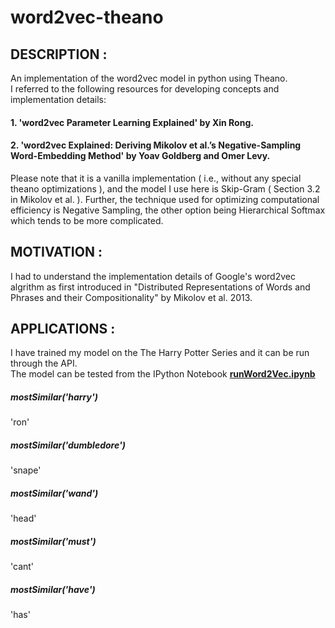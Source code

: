 # word2vec-theano
## DESCRIPTION : 
An implementation of the word2vec model in python using Theano.<br> 
I referred to the following resources for developing concepts and implementation details:<br>
#### 1. 'word2vec Parameter Learning Explained' by Xin Rong. <br>
#### 2. 'word2vec Explained: Deriving Mikolov et al.’s Negative-Sampling Word-Embedding Method' by Yoav Goldberg and Omer Levy.
Please note that it is a vanilla implementation ( i.e., without any special theano optimizations ), and the model I use here is Skip-Gram ( Section 3.2 in Mikolov et al. ). Further, the technique used for optimizing computational efficiency is Negative Sampling, the other option being Hierarchical Softmax which tends to be more complicated.
<br>
## MOTIVATION :
I had to understand the implementation details of Google's word2vec algrithm as first introduced in "Distributed Representations of Words and Phrases and their Compositionality" by Mikolov et al. 2013.
<br>
## APPLICATIONS :
I have trained my model on the The Harry Potter Series and it can be run through the API.<br>
The model can be tested from the IPython Notebook <b><u>runWord2Vec.ipynb</u></b>
<br>
##### mostSimilar('harry')
'ron'
##### mostSimilar('dumbledore')
'snape'
##### mostSimilar('wand')
'head'
##### mostSimilar('must')
'cant'
##### mostSimilar('have')
'has'
